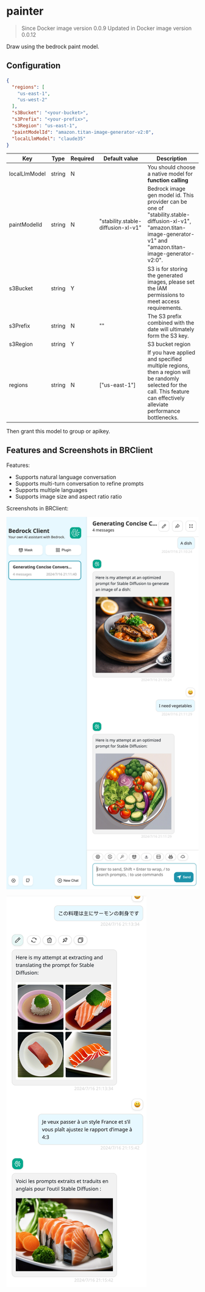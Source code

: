 # painter

> Since Docker image version 0.0.9
> Updated in Docker image version 0.0.12

Draw using the bedrock paint model.

## Configuration

```json
{
  "regions": [
    "us-east-1",
    "us-west-2"
  ],
  "s3Bucket": "<your-bucket>",
  "s3Prefix": "<your-prefix>",
  "s3Region": "us-east-1",
  "paintModelId": "amazon.titan-image-generator-v2:0",
  "localLlmModel": "claude35"
}
```

| Key     | Type      | Required     | Default value | Description |
| ------------- | -------| ------------- | ------------- | ------------- |
| localLlmModel  | string   | N    |   | You should choose a native model for **function calling** |
| paintModelId  | string   | N    | "stability.stable-diffusion-xl-v1" |  Bedrock image gen model id. This provider can be one of "stability.stable-diffusion-xl-v1", "amazon.titan-image-generator-v1" and "amazon.titan-image-generator-v2:0".  |
| s3Bucket  | string   | Y    |  | S3 is for storing the generated images, please set the IAM permissions to meet access requirements.  |
| s3Prefix  | string   | N    | "" |   The S3 prefix combined with the date will ultimately form the S3 key.  |
| s3Region  | string   | Y     | | S3 bucket region  |
| regions  | string   | N     | ["us-east-1"] |   If you have applied and specified multiple regions, then a region will be randomly selected for the call. This feature can effectively alleviate performance bottlenecks.  |

Then grant this model to  group or apikey.

## Features and Screenshots in BRClient

Features:

- Supports natural language conversation
- Supports multi-turn conversation to refine prompts
- Supports multiple languages
- Supports image size and aspect ratio ratio

Screenshots in BRClient:

![demo dish](./screenshots/demo-dish-1.png)

![demo dish](./screenshots/demo-dish-2.png)
